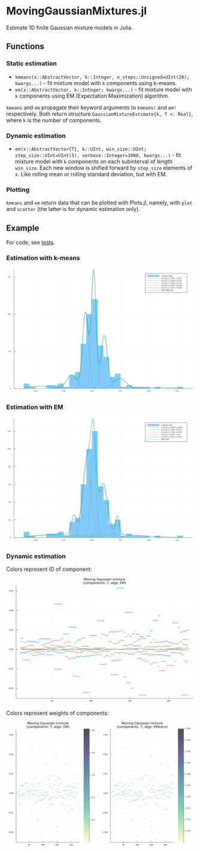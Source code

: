 # MovingGaussianMixtures.jl

Estimate 1D finite Gaussian mixture models in Julia.

## Functions

### Static estimation

- `kmeans(x::AbstractVector, k::Integer, n_steps::Unsigned=UInt(20); kwargs...)` - fit mixture model with `k` components using k-means.
- `em(x::AbstractVector, k::Integer; kwargs...)` - fit mixture model with `k` components using EM (Expectation Maximization) algorithm.

`kmeans` and `em` propagate their keyword arguments to `kmeans!` and `em!` respectively. Both return structure `GaussianMixtureEstimate{k, T <: Real}`, where `k` is the number of components.

### Dynamic estimation

- `em(x::AbstractVector{T}, k::UInt, win_size::UInt; step_size::UInt=UInt(5), verbose::Integer=1000, kwargs...)` - fit mixture model with `k` components on each subinterval of length `win_size`. Each new window is shified forward by `step_size` elements of `x`. Like rolling mean or rolling standard deviation, but with EM.

### Plotting

`kmeans` and `em` return data that can be plotted with Plots.jl, namely, with `plot` and `scatter` (the latter is for dynamic estimation only).

## Example

For code, see [tests](test/).

### Estimation with k-means

![kmeans](test/img/mixture_kmeans.png)

### Estimation with EM

![em](test/img/mixture_em.png)

### Dynamic estimation

Colors represent ID of component:

![dynamic_em](test/img/running_em.png)

Colors represent weights of components:

![dynamic_em_shaded](test/img/running_shaded.png)
